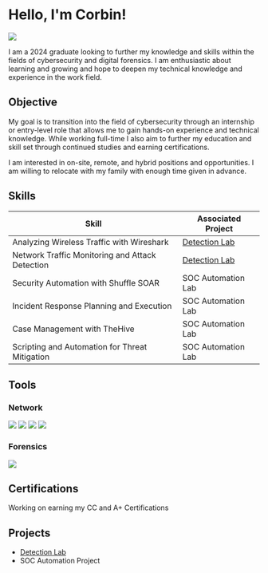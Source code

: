 # Hello, I'm Corbin!
<a href="https://www.linkedin.com/in/corbin-osman-35743328b/"><img src="https://img.shields.io/badge/-LinkedIn-0072b1?&style=for-the-badge&logo=linkedin&logoColor=white" /></a>

I am a 2024 graduate looking to further my knowledge and skills within the fields of cybersecurity and digital forensics. I am enthusiastic about learning and growing and hope to deepen my technical knowledge and experience in the work field.

## Objective

My goal is to transition into the field of cybersecurity through an internship or entry-level role that allows me to gain hands-on experience and technical knowledge. While working full-time I also aim to further my education and skill set through continued studies and earning certifications.

I am interested in on-site, remote, and hybrid positions and opportunities. I am willing to relocate with my family with enough time given in advance.

## Skills

| Skill                                         | Associated Project         |
|-----------------------------------------------|----------------------------|
| Analyzing Wireless Traffic with Wireshark     | <a href="https://github.com/osmancyber/Detection-Lab/tree/main">Detection Lab</a>|
| Network Traffic Monitoring and Attack Detection | <a href="https://google.com">Detection Lab</a>|
| Security Automation with Shuffle SOAR         | SOC Automation Lab|
| Incident Response Planning and Execution      | SOC Automation Lab|
| Case Management with TheHive                  | SOC Automation Lab|
| Scripting and Automation for Threat Mitigation | SOC Automation Lab|

## Tools

### Network
<div>
    <img src="https://img.shields.io/badge/-Wireshark-1679A7?&style=for-the-badge&logo=Wireshark&logoColor=white" />
    <img src="https://img.shields.io/badge/-Nmap-EF3B2D?&style=for-the-badge&logo=Nmap&logoColor=white" />
    <img src="https://img.shields.io/badge/-Ping-777BB4?&style=for-the-badge&logo=Ping&logoColor=white" />
    <img src="https://img.shields.io/badge/-Traceroute-CFDDA2?&style=for-the-badge&logo=Traceroute&logoColor=white" />
</div>

### Forensics
<div>
    <img src="https://img.shields.io/badge/-Autopsy-00A4EF?&style=for-the-badge&logo=Autopsy&logoColor=white" />
</div>


## Certifications

Working on earning my CC and A+ Certifications
<div>
</div>

## Projects
- <a href="https://github.com/osmancyber/Detection-Lab/tree/main">Detection Lab</a>
- SOC Automation Project
